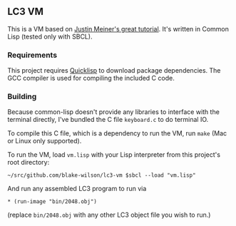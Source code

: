 ## LC3 VM

This is a VM based on [Justin Meiner's great tutorial](https://www.jmeiners.com/lc3-vm/).
It's written in Common Lisp (tested only with SBCL).

### Requirements

This project requires [Quicklisp](https://www.quicklisp.org/beta/) to download package dependencies.
The GCC compiler is used for compiling the included C code.

### Building

Because common-lisp doesn't provide any libraries to interface with the
terminal directly, I've bundled the C file `keyboard.c` to do terminal IO.

To compile this C file, which is a dependency to run the VM, run `make` (Mac or Linux only supported).

To run the VM, load `vm.lisp` with your Lisp interpreter from this project's root directory:
```
~/src/github.com/blake-wilson/lc3-vm $sbcl --load "vm.lisp"
```

And run any assembled LC3 program to run via
```
* (run-image "bin/2048.obj")
```
(replace `bin/2048.obj` with any other LC3 object file you wish to run.)
